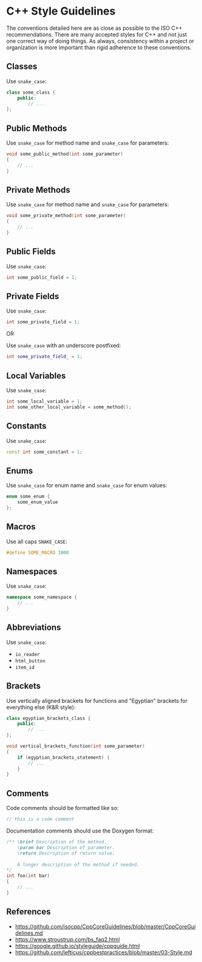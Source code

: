 # C++ Style Guidelines
The conventions detailed here are as close as possible to the ISO C++ recommendations. There are many accepted styles for C++ and not just one correct way of doing things. As always, consistency within a project or organization is more important than rigid adherence to these conventions.

## Classes
Use `snake_case`:
```cpp
class some_class {
    public:
        // ...
};
```

## Public Methods
Use `snake_case` for method name and `snake_case` for parameters:
```cpp
void some_public_method(int some_parameter)
{
    // ...
}
```

## Private Methods
Use `snake_case` for method name and `snake_case` for parameters:
```cpp
void some_private_method(int some_parameter)
{
    // ...
}
```

## Public Fields
Use `snake_case`:
```cpp
int some_public_field = 1;
```

## Private Fields
Use `snake_case`:
```cpp
int some_private_field = 1;
```

OR

Use `snake_case` with an underscore postfixed:
```cpp
int some_private_field_ = 1;
```

## Local Variables
Use `snake_case`:
```cpp
int some_local_variable = 1;
int some_other_local_variable = some_method();
```

## Constants
Use `snake_case`:
```cpp
const int some_constant = 1;
```

## Enums
Use `snake_case` for enum name and `snake_case` for enum values:
```cpp
enum some_enum {
	some_enum_value
};
```

## Macros
Use all caps `SNAKE_CASE`:
```cpp
#define SOME_MACRO 1000
```

## Namespaces
Use `snake_case`:
```cpp
namespace some_namespace {
    // ...
}
```

## Abbreviations
Use `snake_case`:
- `io_reader`
- `html_button`
- `item_id`

## Brackets
Use vertically aligned brackets for functions and "Egyptian" brackets for everything else (K&R style):
```cpp
class egyptian_brackets_class {
    public:
        // ...
};

void vertical_brackets_function(int some_parameter)
{
    if (egyptian_brackets_statement) {
        // ...
    }
}
```

## Comments
Code comments should be formatted like so:
```cpp
// this is a code comment
```

Documentation comments should use the Doxygen format:
```cpp
/*! \brief Description of the method.
    \param bar Description of parameter.
    \return Description of return value.
    
    A longer description of the method if needed.
*/
int foo(int bar)
{
    // ...
}
```

## References
- https://github.com/isocpp/CppCoreGuidelines/blob/master/CppCoreGuidelines.md
- https://www.stroustrup.com/bs_faq2.html
- https://google.github.io/styleguide/cppguide.html
- https://github.com/lefticus/cppbestpractices/blob/master/03-Style.md